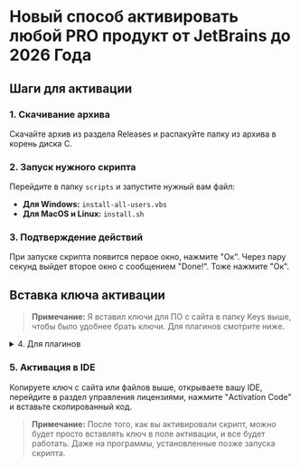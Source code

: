 # Новый способ активировать любой PRO продукт от JetBrains до 2026 Года

## Шаги для активации

### 1. Скачивание архива
Скачайте архив из раздела Releases и распакуйте папку из архива в корень диска C.

### 2. Запуск нужного скрипта
Перейдите в папку `scripts` и запустите нужный вам файл:

- **Для Windows:** `install-all-users.vbs`
- **Для MacOS и Linux:** `install.sh`

### 3. Подтверждение действий
При запуске скрипта появится первое окно, нажмите "Ок". Через пару секунд выйдет второе окно с сообщением "Done!". Тоже нажмите "Ок".

## Вставка ключа активации

> **Примечание:** Я вставил ключи для ПО с сайта в папку Keys выше, чтобы было удобнее брать ключи. Для плагинов смотрите ниже.

<details>
  <summary>4. Для плагинов</summary>
  <p><strong>4.1. Поиск хоста</strong><br>
  Перейдите на сайт <a href="https://3.jetbra.in">с хостами</a> со списком хостов и выберите любой доступный. Рекомендую использовать хост hardbin.</p>
  <p><strong>4.2. Выбор Плагина</strong><br>
  Выберите нужный Плагин, все плагины находятся ниже ПО и нажмите "Copy to clipboard".</p>
</details>

### 5. Активация в IDE
Копируете ключ с сайта или файлов выше, открываете вашу IDE, перейдите в раздел управления лицензиями, нажмите "Activation Code" и вставьте скопированный код.

> **Примечание:** После того, как вы активировали скрипт, можно будет просто вставлять ключ в поле активации, и все будет работать. Даже на программы, установленные позже запуска скрипта.
